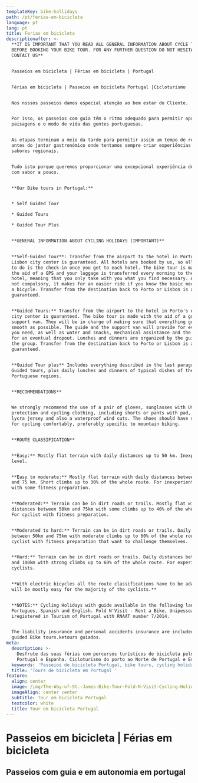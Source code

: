 ```yaml
---
templateKey: bike-hollidays
path: /pt/ferias-em-bicicleta
language: pt
lang: pt
title: Ferias em bicicleta
descriptionafter: >-
  **IT IS IMPORTANT THAT YOU READ ALL GENERAL INFORMATION ABOUT CYCLE TOURS
  BEFORE BOOKING YOUR BIKE TOUR. FOR ANY FURTHER QUESTION DO NOT HESITATE TO
  CONTACT US**


  Passeios em bicicleta | Férias em bicicleta | Portugal


  Férias em bicicleta | Passeios em bicicleta Portugal |Cicloturismo


  Nos nossos passeios damos especial atenção ao bem estar do Cliente.


  Por isso, os passeios com guia têm o ritmo adequado para permitir apreciar as
  paisagens e o modo de vida das gentes portuguesas.


  As etapas terminam a meio da tarde para permitir assim um tempo de relaxamento
  antes do jantar gastronómico onde tentamos sempre criar experiências com
  sabores regionais.


  Tudo isto porque queremos proporcionar uma excepcional experiência de aventura
  com sabor a pouco.


  **Our Bike tours in Portugal:**


  * Self Guided Tour

  * Guided Tours

  * Guided Tour Plus


  **GENERAL INFORMATION ABOUT CYCLING HOLIDAYS (IMPORTANT)**


  **Self-Guided Tour**: Transfer from the airport to the hotel in Porto's or
  Lisbon city center is guaranteed. All hotels are booked by us, so all you need
  to do is the check-in once you get to each hotel. The bike tour is made ​​with
  the aid of a GPS and your luggage is transferred every morning to the next
  hotel, meaning that you only take with you what you find necessary. Although
  not compulsory, it makes for an easier ride if you know the basic mechanics of
  a bicycle. Transfer from the destination back to Porto or Lisbon is also
  guaranteed.


  **Guided Tours:** Transfer from the airport to the hotel in Porto's or Lisbon
  city center is guaranteed. The bike tour is made with the aid of a guide and a
  support van. They will be in charge of making sure that everything goes as
  smooth as possible. The guide and the support van will provide for everything
  you need, as well as water and snacks, mechanical assistance and the transport
  for an eventual dropout. Lunches and dinners are organized by the guides for
  the group. Transfer from the destination back to Porto or Lisbon is also
  guaranteed.


  **Guided Tour plus** Includes everything described in the last paragraph of
  Guided tours, plus daily lunches and dinners of typical dishes of the
  Portuguese regions.


  **RECOMMENDATIONS** 


  We strongly recommend the use of a pair of gloves, sunglasses with UV
  protection and cycling clothing, including shorts or pants with pad, both in
  lycra jersey and also a waterproof wind cuts. The shoes should have stiff sole
  for cycling comfortably, preferably specific to mountain biking.


  **ROUTE CLASSIFICATION**


  **Easy:** Mostly flat terrain with daily distances up to 50 km. Inexperient
  level.


  **Easy to moderate:** Mostly flat terrain with daily distances between 50 km
  and 75 km. Short climbs up to 30% of the whole route. For inexperient cyclist
  with some fitness preparation.


  **Moderated:** Terrain can be in dirt roads or trails. Mostly flat with daily
  distances between 50km and 75km with some climbs up to 40% of the whole route.
  For cyclist with fitness preparation.


  **Moderated to hard:** Terrain can be in dirt roads or trails. Daily distances
  between 50km and 75km with moderate climbs up to 60% of the whole route. For
  cyclist with fitness preparation that want to challenge themselves.


  **Hard:** Terrain can be in dirt roads or trails. Daily distances between 50km
  and 100km with strong climbs up to 60% of the whole route. For experienced
  cyclists.


  **With electric bicycles all the route classifications have to be adapted and
  will be mostly easy for the majority of the cyclists.**


  **NOTES:** Cycling Holidays with guide available in the following languages:
  Portugues, Spanish and English. Fold N'Visit - Rent a Bike, Unipessoal is
  iregistered in Tourism of Portugal with RNAAT number 7/2014.


  The liability insurance and personal accidents insurance are included only in
  guided Bike tours.ketours guiados.
meta:
  description: >-
    Desfrute das suas férias com percursos turísticos de bicicleta pelo Norte de
    Portugal e Espanha. Cicloturismo do porto ao Norte de Portugal e Espanha
  keywords: 'Passeios de bicicleta Portugal, bike tours, cycling holidays'
  title: 'Tours de bicicleta em Portugal '
feature:
  align: center
  image: /img/The-Way-of-St.-James-Bike-Tour-Fold-N-Visit-Cycling-Holidays-1866.jpg
  imageAlign: center center
  subtitle: Tour em bicicleta Portugal
  textcolor: white
  title: Tour em bicicleta Portugal
---
```

# Passeios em bicicleta | Férias em bicicleta 

## Passeios com guia e em autonomia em portugal
